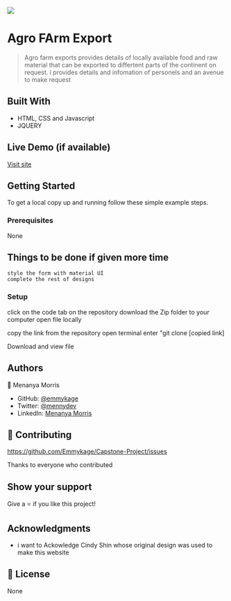 ![](https://img.shields.io/badge/Microverse-blueviolet)

# Agro FArm Export

>Agro farm exports provides details of locally available food and raw material that can be exported to differtent parts of the continent on request. i provides details and infomation of personels and an avenue to make request

## Built With

- HTML, CSS and Javascript
- JQUERY


## Live Demo (if available)

[Visit site](https://emmykage.github.io/AG-City/)


## Getting Started




To get a local copy up and running follow these simple example steps.

### Prerequisites
  None

## Things to be done if given more time
    style the form with material UI
    complete the rest of designs
    
### Setup
click on the code tab on the repository
download the Zip folder to your computer 
open file locally

copy the link from the repository
open terminal 
enter "git clone [copied link]

Download and view file



## Authors

👤 Menanya Morris

- GitHub: [@emmykage](https://github.com/emmykage)
- Twitter: [@mennydev](https://twitter.com/emmykage)
- LinkedIn: [Menanya Morris](https://www.linkedin.com/in/morris-menanya)


## 🤝 Contributing
https://github.com/Emmykage/Capstone-Project/issues

Thanks to everyone who contributed

## Show your support

Give a ⭐️ if you like this project!

## Acknowledgments

- i want to Ackowledge Cindy Shin whose original design was used to make this website


## 📝 License

None
